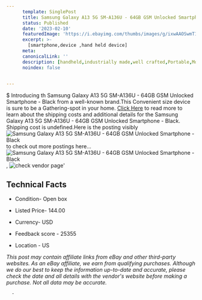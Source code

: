 ```yaml
---
      template: SinglePost
      title: Samsung Galaxy A13 5G SM-A136U - 64GB GSM Unlocked Smartphone - Black
      status: Published
      date: '2023-02-10'
      featuredImage: 'https://i.ebayimg.com/thumbs/images/g/ixwAAOSwmT1jrMIB/s-l225.jpg'
      excerpt: >-
        [smartphone,device ,hand held device]
      meta:
      canonicalLink: ''
      description: [handheld,industrially made,well crafted,Portable,Mobile,Compact,Convenient,Lightweight,Maneuverable,Man-portable,Miniature,Carriable,Hand-held,Light,Holdable,Transportable,Mobile device,Pocket-sized,On-the-go,Wireless,Cordless,Compact size,Convenient size, smartphone,device ,hand held device]
      noindex: false
      

---
```

$
      Introducing th Samsung Galaxy A13 5G SM-A136U - 64GB GSM Unlocked Smartphone - Black from a well-known brand.This Convenient size device  is sure to be a Gathering-spot in your home. [Click Here](https://www.ebay.com/itm/175552650160?hash=item28dfc0dbb0%3Ag%3AixwAAOSwmT1jrMIB&mkevt=1&mkcid=1&mkrid=711-53200-19255-0&campid=%253CePNCampaignId%253E&customid=%253CreferenceId%253E&toolid=10049) to read more to learn about the shipping costs and additional details for the Samsung Galaxy A13 5G SM-A136U - 64GB GSM Unlocked Smartphone - Black. Shipping cost is undefined.Here is the posting visibly ![Samsung Galaxy A13 5G SM-A136U - 64GB GSM Unlocked Smartphone - Black](https://i.ebayimg.com/thumbs/images/g/ixwAAOSwmT1jrMIB/s-l225.jpg) to check out more postings here... ![Samsung Galaxy A13 5G SM-A136U - 64GB GSM Unlocked Smartphone - Black](https://i.ebayimg.com/images/g/ixwAAOSwmT1jrMIB/s-l1200.jpg), ![check vendor page](https://origin-galleryplus.ebayimg.com/ws/web/175552650160_2_0_1/225x225.jpg,https://origin-galleryplus.ebayimg.com/ws/web/175552650160_3_0_1/225x225.jpg,https://origin-galleryplus.ebayimg.com/ws/web/175552650160_4_0_1/225x225.jpg,https://origin-galleryplus.ebayimg.com/ws/web/175552650160_5_0_1/225x225.jpg,https://origin-galleryplus.ebayimg.com/ws/web/175552650160_6_0_1/225x225.jpg,https://origin-galleryplus.ebayimg.com/ws/web/175552650160_7_0_1/225x225.jpg,https://origin-galleryplus.ebayimg.com/ws/web/175552650160_8_0_1/225x225.jpg,https://origin-galleryplus.ebayimg.com/ws/web/175552650160_9_0_1/225x225.jpg)'

      

 ## Technical Facts 



     
      

 - Condition- Open box 


      

 - Listed Price- 144.00 


      

 - Currency- USD 


      

 - Feedback score - 25355 


      

 - Location - US 


      
      

 *_This post may contain affiliate links from eBay and other third-party websites. As an eBay affiliate, we earn from qualifying purchases. Although we do our best to keep the information up-to-date and accurate, please check the date and all details with the vendor's website before making a purchase. Not all data may be accurate._*




      -
